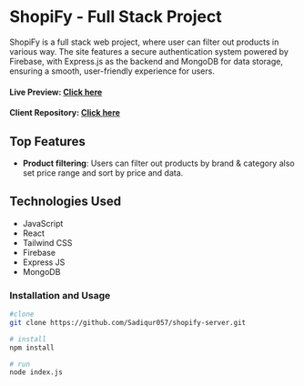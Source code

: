 # ShopiFy - Full Stack Project

ShopiFy is a full stack web project, where user can filter out products in various way. The site features a secure authentication system powered by Firebase, with Express.js as the backend and MongoDB for data storage, ensuring a smooth, user-friendly experience for users.

#### Live Preview: [Click here](https://shopify-bd.web.app)
#### Client Repository: [Click here](https://github.com/Sadiqur057/Shopify-Client)

## Top Features

- **Product filtering**: Users can filter out products by brand & category also set price range and sort by price and data.


## Technologies Used

 - JavaScript
 - React
 - Tailwind CSS
 - Firebase
 - Express JS
 - MongoDB



### Installation and Usage

```bash
#clone
git clone https://github.com/Sadiqur057/shopify-server.git

# install
npm install

# run
node index.js